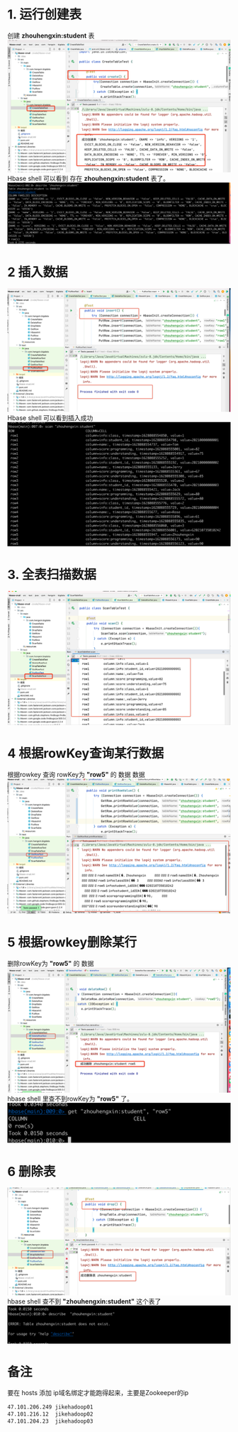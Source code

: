 
# 1. 运行创建表
   创建 **zhouhengxin:student** 表
![img_1.png](截图/img_1.png)
Hbase shell 可以看到 存在 **zhouhengxin:student**  表了。
![img_2.png](截图/img_2.png)
# 2 插入数据

![img_3.png](截图/img_3.png)
Hbase shell 可以看到插入成功
![img_6.png](截图/img_6.png)

# 3. 全表扫描数据
![img_7.png](截图/img_7.png)

# 4 根据rowKey查询某行数据
根据rowkey 查询 rowKey为 **"row5"** 的 数据 数据
![img_8.png](截图/img_8.png)
# 5 根据rowkey删除某行
删除rowKey为 **"row5"** 的 数据
![img_9.png](截图/img_9.png)
hbase shell 里查不到rowKey为 **"row5"** 了。
![img_10.png](截图/img_10.png)
# 6 删除表
![img_11.png](截图/img_11.png)
hbase shell 查不到 **"zhouhengxin:student"** 这个表了
![img_12.png](截图/img_12.png)

# 备注

要在 hosts 添加 ip域名绑定才能跑得起来，主要是Zookeeper的ip

```shell
47.101.206.249 jikehadoop01
47.101.216.12  jikehadoop02
47.101.204.23  jikehadoop03
```



